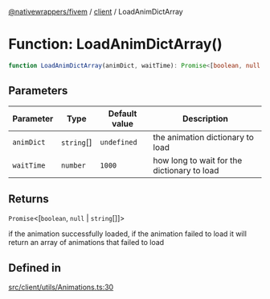 [@nativewrappers/fivem](../../README.md) / [client](../README.md) / LoadAnimDictArray

# Function: LoadAnimDictArray()

```ts
function LoadAnimDictArray(animDict, waitTime): Promise<[boolean, null | string[]]>
```

## Parameters

| Parameter | Type | Default value | Description |
| ------ | ------ | ------ | ------ |
| `animDict` | `string`[] | `undefined` | the animation dictionary to load |
| `waitTime` | `number` | `1000` | how long to wait for the dictionary to load |

## Returns

`Promise`\<[`boolean`, `null` \| `string`[]]\>

if the animation successfully loaded, if the animation failed to load it will return an array of animations that failed to load

## Defined in

[src/client/utils/Animations.ts:30](https://github.com/nativewrappers/fivem/blob/34b8061c177c9481c4691efcaef7602a414ca976/src/client/utils/Animations.ts#L30)
